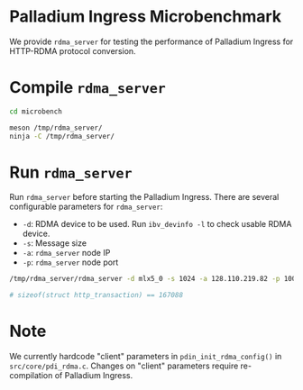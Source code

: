 # Palladium Ingress Microbenchmark

We provide `rdma_server` for testing the performance of Palladium Ingress for HTTP-RDMA protocol conversion.

# Compile `rdma_server`
```bash
cd microbench

meson /tmp/rdma_server/
ninja -C /tmp/rdma_server/
```

# Run `rdma_server`
Run `rdma_server` before starting the Palladium Ingress. 
There are several configurable parameters for `rdma_server`:
- `-d`: RDMA device to be used. Run `ibv_devinfo -l` to check usable RDMA device.
- `-s`: Message size
- `-a`: `rdma_server` node IP
- `-p`: `rdma_server` node port

```bash
/tmp/rdma_server/rdma_server -d mlx5_0 -s 1024 -a 128.110.219.82 -p 10000

# sizeof(struct http_transaction) == 167088
```

# Note
We currently hardcode "client" parameters in `pdin_init_rdma_config()` in `src/core/pdi_rdma.c`. Changes on "client" parameters require re-compilation of Palladium Ingress.